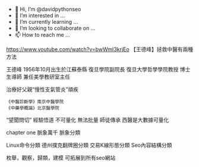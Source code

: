 - 👋 Hi, I’m @davidpythonseo
- 👀 I’m interested in ...
- 🌱 I’m currently learning ...
- 💞️ I’m looking to collaborate on ...
- 📫 How to reach me ...

<!---
davidpythonseo/davidpythonseo is a ✨ special ✨ repository because its `README.md` (this file) appears on your GitHub profile.
You can click the Preview link to take a look at your changes.
--->
https://www.youtube.com/watch?v=bwWmI3krjEo
【王德峰】拯救中醫有兩種方法

王德峰
1956年10月出生於江蘇泰縣
復旦學院副院長
復旦大學哲學學院教授
博士生導師
兼任美學教研室主任

治療好父親“慢性支氣管炎”頑疾

    《中醫診斷學》南京中醫學院
    《中藥學概論》北京醫學院

“望聞問切”
    經驗悟道
    不可量化
    無法批量
    師徒傳承
西醫是大數據可量化

chapter one
脈象萬千
脈象分類

Linux命令分類
德州撲克翻牌圈分類
交易K線形態分類
Seo內容結構分類

枚舉，觀察，歸類，建模
可拓展到所有seo網站
